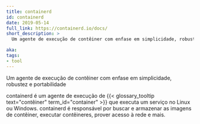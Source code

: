 ```yaml
---
title: containerd
id: containerd
date: 2019-05-14
full_link: https://containerd.io/docs/
short_description: >
  Um agente de execução de contêiner com enfase em simplicidade, robustez e portabilidade

aka:
tags:
- tool
---
```

 Um agente de execução de contêiner com enfase em simplicidade, robustez e portabilidade

<!--more-->

containerd é um agente de execução de {{< glossary_tooltip text="contêiner" term_id="container" >}} 
que executa um serviço no Linux ou Windows. containerd é responsável por buscar e
armazenar as imagens de contêiner, executar contêineres, prover acesso à rede e mais.

